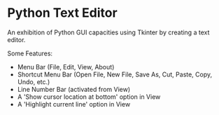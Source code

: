 # Python Text Editor 

An exhibition of Python GUI capacities using Tkinter by creating a text editor.

Some Features:

* Menu Bar (File, Edit, View, About)
* Shortcut Menu Bar (Open File, New File, Save As, Cut, Paste, Copy, Undo, etc.)
* Line Number Bar (activated from View)
* A 'Show cursor location at bottom' option in View
* A 'Highlight current line' option in View
